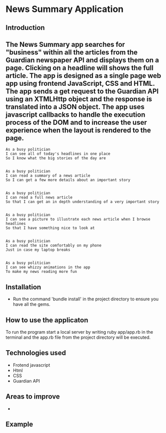 
News Summary Application
==================

Introduction
-------

The News Summary app searches for "business" within all the articles from the Guardian newspaper API and displays them on a page. Clicking on a headline will shows the full article. The app is designed as a single page web app using frontend JavaScript, CSS and HTML. The app sends a get request to the Guardian API using an XTMLHttp object and the response is translated into a JSON object. The app uses javascript callbacks to handle the execution process of the DOM and to increase the user experience when the layout is rendered to the page.
-------

```
As a busy politician
I can see all of today's headlines in one place
So I know what the big stories of the day are


As a busy politician
I can read a summary of a news article
So I can get a few more details about an important story


As a busy politician
I can read a full news article
So that I can get an in depth understanding of a very important story


As a busy politician
I can see a picture to illustrate each news article when I browse headlines
So that I have something nice to look at


As a busy politician
I can read the site comfortably on my phone
Just in case my laptop breaks


As a busy politician
I can see whizzy animations in the app
To make my news reading more fun
```

Installation
-----
* Run the command 'bundle install' in the project directory to ensure you have all the gems.


How to use the applicaton
-----

To run the program start a local server by writing ruby app/app.rb in the terminal and the app.rb file from the project directory will be executed.

Technologies used
-----
* Frotend javascript
* Html
* CSS
* Guardian API

Areas to improve
-----

*

Example
-----
